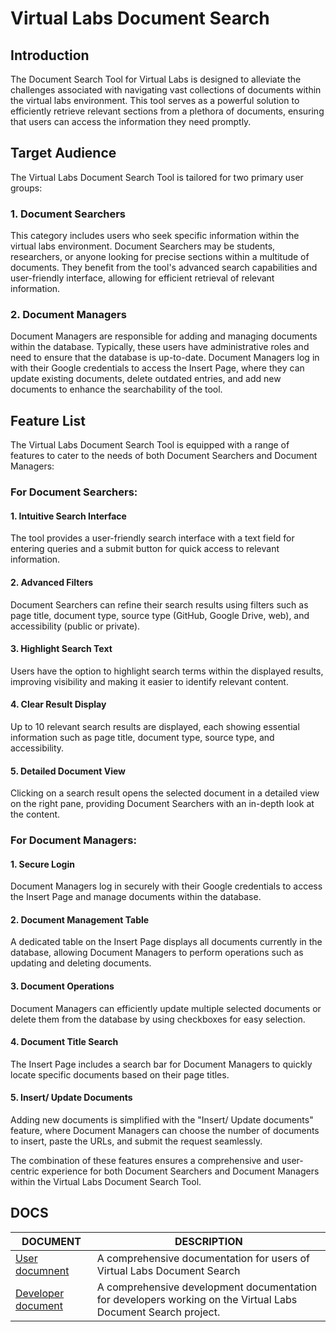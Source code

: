 # Virtual Labs Document Search

## Introduction

The Document Search Tool for Virtual Labs is designed to alleviate the challenges associated with navigating vast collections of documents within the virtual labs environment. This tool serves as a powerful solution to efficiently retrieve relevant sections from a plethora of documents, ensuring that users can access the information they need promptly.

## Target Audience

The Virtual Labs Document Search Tool is tailored for two primary user groups:

### 1. Document Searchers

This category includes users who seek specific information within the virtual labs environment. Document Searchers may be students, researchers, or anyone looking for precise sections within a multitude of documents. They benefit from the tool's advanced search capabilities and user-friendly interface, allowing for efficient retrieval of relevant information.

### 2. Document Managers

Document Managers are responsible for adding and managing documents within the database. Typically, these users have administrative roles and need to ensure that the database is up-to-date. Document Managers log in with their Google credentials to access the Insert Page, where they can update existing documents, delete outdated entries, and add new documents to enhance the searchability of the tool.

## Feature List

The Virtual Labs Document Search Tool is equipped with a range of features to cater to the needs of both Document Searchers and Document Managers:

### For Document Searchers:

#### 1. Intuitive Search Interface

The tool provides a user-friendly search interface with a text field for entering queries and a submit button for quick access to relevant information.

#### 2. Advanced Filters

Document Searchers can refine their search results using filters such as page title, document type, source type (GitHub, Google Drive, web), and accessibility (public or private).

#### 3. Highlight Search Text

Users have the option to highlight search terms within the displayed results, improving visibility and making it easier to identify relevant content.

#### 4. Clear Result Display

Up to 10 relevant search results are displayed, each showing essential information such as page title, document type, source type, and accessibility.

#### 5. Detailed Document View

Clicking on a search result opens the selected document in a detailed view on the right pane, providing Document Searchers with an in-depth look at the content.

### For Document Managers:

#### 1. Secure Login

Document Managers log in securely with their Google credentials to access the Insert Page and manage documents within the database.

#### 2. Document Management Table

A dedicated table on the Insert Page displays all documents currently in the database, allowing Document Managers to perform operations such as updating and deleting documents.

#### 3. Document Operations

Document Managers can efficiently update multiple selected documents or delete them from the database by using checkboxes for easy selection.

#### 4. Document Title Search

The Insert Page includes a search bar for Document Managers to quickly locate specific documents based on their page titles.

#### 5. Insert/ Update Documents

Adding new documents is simplified with the "Insert/ Update documents" feature, where Document Managers can choose the number of documents to insert, paste the URLs, and submit the request seamlessly.

The combination of these features ensures a comprehensive and user-centric experience for both Document Searchers and Document Managers within the Virtual Labs Document Search Tool.

## DOCS

| DOCUMENT                                   | DESCRIPTION                                                                                                   |
| ------------------------------------------ | ------------------------------------------------------------------------------------------------------------- |
| [User documnent](./docs/user_doc.md)       | A comprehensive documentation for users of Virtual Labs Document Search                                       |
| [Developer document](./docs/tech_guide.md) | A comprehensive development documentation for developers working on the Virtual Labs Document Search project. |
